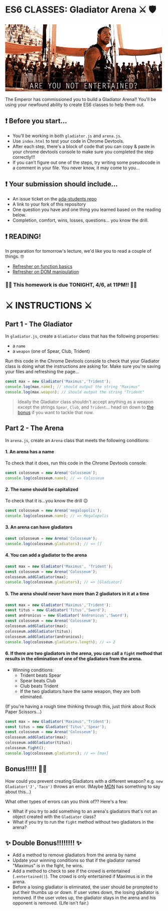 # ES6 CLASSES: Gladiator Arena ⚔ 🛡

![are you not entertained](./assets/entertained.gif)

The Emperor has commissioned you to build a Gladiator Arena!! You'll be using your newfound ability to create ES6 classes to help them out.

## ❗️ Before you start...

- You'll be working in both `gladiator.js` and `arena.js`. 
- Use `index.html` to test your code in Chrome Devtools.
- After each step, there's a block of code that you can copy & paste in your chrome devtools console to make sure you completed the step correctly!!!
- If you can't figure out one of the steps, try writing some pseudocode in a comment in your file. You never know, it may come to you...

## ❗️ Your submission should include...

- An issue ticket on the [ada-students repo](https://git.generalassemb.ly/nyc-wdi-ada/ada-students/issues/new)
- A link to your fork of this repository
- One question you have and one thing you learned based on the reading below.
- Completion, comfort, wins, losses, questions... you know the drill.

## ❗️ READING!

In preparation for tomorrow's lecture, we'd like you to read a couple of things. 🤓

- [Refresher on function basics](http://javascript.info/function-basics)
- [Refresher on DOM manipulation](http://javascript.info/modifying-document)

### 🚨🚨 This homework is due TONIGHT, 4/6, at 11PM!! 🚨🚨

# ⚔ INSTRUCTIONS ⚔

## Part 1 - The Gladiator

In `gladiator.js`, create a `Gladiator` class that has the following properties:

* a `name`
* a `weapon` (one of Spear, Club, Trident)

Run this code in the Chrome Devtools console to check that your Gladiator class is doing what the instructions are asking for. Make sure you're saving your files and refreshing the page...

```js
const max = new Gladiator('Maximus','Trident');
console.log(max.name); // should output the string "Maximus"
console.log(max.weapon); // should output the string "Trident"
```

> Ideally the Gladiator class shouldn't accept anything as a weapon except the strings `Spear`, `Club`, and `Trident`... head on down to [the bonus](#bonus-) if you want to tackle that now.

## Part 2 - The Arena

In `arena.js`, create an `Arena` class that meets the following conditions:

#### 1. An arena has a name

To check that it does, run this code in the Chrome Devtools console:

```js
const colosseum = new Arena('Colosseum');
console.log(colosseum.name); // => Colosseum
```
#### 2. The name should be capitalized

To check that it is...you know the drill 😉

```js
const colosseum = new Arena('megalopolis');
console.log(colosseum.name); // => Megalopolis
```

#### 3. An arena can have gladiators

```js
const colosseum = new Arena('Colosseum');
console.log(colosseum.gladiators); // => []
```

#### 4. You can add a gladiator to the arena


```js
const max = new Gladiator('Maximus', 'Trident');
const colosseum = new Arena('Colosseum');
colosseum.addGladiator(max);
console.log(colosseum.gladiators); // => [Gladiator]
```

#### 5. The arena should never have more than 2 gladiators in it at a time

```js
const max = new Gladiator('Maximus','Trident');
const titus = new Gladiator('Titus','Sword');
const andronicus = new Gladiator('Andronicus','Sword');
const colosseum = new Arena('Colosseum');
colosseum.addGladiator(max);
colosseum.addGladiator(titus);
colosseum.addGladiator(andronicus);
console.log(colosseum.gladiators.length); // => 2
```

#### 6. If there are two gladiators in the arena, you can call a `fight` method that results in the elimination of one of the gladiators from the arena.

  * Winning conditions:
    * Trident beats Spear
    * Spear beats Club
    * Club beats Trident
    * If the two gladiators have the same weapon, they are both eliminated.

(If you're having a rough time thinking through this, just think about Rock Paper Scissors...)

```js
const max = new Gladiator('Maximus','Trident');
const titus = new Gladiator('Titus','Spear');
const colosseum = new Arena('Colosseum');
colosseum.addGladiator(max);
colosseum.addGladiator(titus);
colosseum.fight();
console.log(colosseum.gladiators); // => [max]
```

## Bonus!!!!! 💪💪

How could you prevent creating Gladiators with a different weapon? e.g. `new Gladiator('J','Taco')` throws an error. (Maybe [MDN](https://developer.mozilla.org/en-US/docs/Web/JavaScript/Reference/Global_Objects/Error) has something to say about this...)

What other types of errors can you think of?? Here's a few:
- What if you try to add something to an arena's gladiators that's not an object created with the `Gladiator` class?
- What if you try to run the `fight` method without two gladiators in the arena?

## ✨ Double Bonus!!!!!!!! ✨

* Add a method to remove gladiators from the arena by name
* Update your winning conditions so that if the gladiator named "Maximus" is in the fight, he wins.
* Add a method to check to see if the crowd is entertained (`.entertained()`). The crowd is only entertained if Maximus is in the arena.
* Before a losing gladiator is eliminated, the user should be prompted to put their thumbs up or down. If user votes down, the losing gladiator is removed. If the user votes up, the gladiator stays in the arena and his opponent is removed. (Life isn't fair.)
